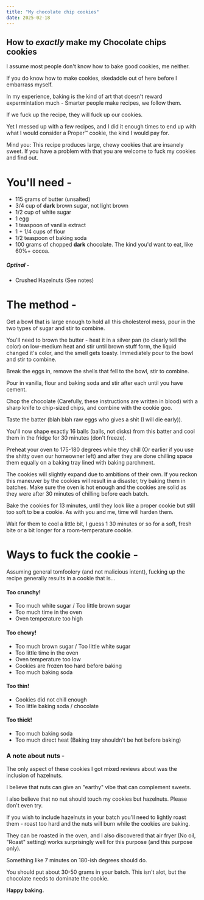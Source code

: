 ```yaml
---
title: "My chocolate chip cookies"
date: 2025-02-18
---
```

## How to *exactly* make my Chocolate chips cookies

I assume most people don't know how to bake good cookies, me neither.

If you do know how to make cookies, skedaddle out of here before I embarrass myself.

In my experience, baking is the kind of art that doesn't reward expermintation much - Smarter people make recipes, we follow them.

If we fuck up the recipe, they will fuck up our cookies.

Yet I messed up with a few recipes, and I did it enough times to end up with what I would consider a Proper™ cookie, the kind I would pay for.

Mind you: This recipe produces large, chewy cookies that are insanely sweet. If you have a problem with that you are welcome to fuck my cookies and find out.


# You'll need -

- 115 grams of butter (unsalted)
- 3/4 cup of **dark** brown sugar, not light brown
- 1/2 cup of white sugar
- 1 egg
- 1 teaspoon of vanilla extract
- 1 + 1/4 cups of flour
- 1/2 teaspoon of baking soda
- 100 grams of chopped **dark** chocolate. The kind you'd want to eat, like 60%+ cocoa.

##### Optinal - 

- Crushed Hazelnuts (See notes)

# The method -

Get a bowl that is large enough to hold all this cholesterol mess, pour in the two types of sugar and stir to combine.

You'll need to brown the butter - heat it in a silver pan (to clearly tell the color) on low-medium heat and stir until brown stuff form, the liquid changed it's color, and the smell gets toasty. Immediately pour to the bowl and stir to combine.


Break the eggs in, remove the shells that fell to the bowl, stir to combine.

Pour in vanilla, flour and baking soda and stir after each until you have cement.

Chop the chocolate (Carefully, these instructions are written in blood) with a sharp knife to chip-sized chips, and combine with the cookie goo.

Taste the batter (blah blah raw eggs who gives a shit (I will die early)).


You'll now shape exactly 16 balls (balls, not disks) from this batter and cool them in the fridge for 30 minutes (don't freeze).

Preheat your oven to 175-180 degrees while they chill (Or earlier if you use the shitty oven our homeowner left) and after they are done chilling space them equally on a baking tray lined with baking parchment.

The cookies will slightly expand due to ambitions of their own. If you reckon this maneuver by the cookies will result in a disaster, try baking them in batches. Make sure the oven is hot enough and the cookies are solid as they were after 30 minutes of chilling before each batch.


Bake the cookies for 13 minutes, until they look like a proper cookie but still too soft to be a cookie. As with you and me, time will harden them.

Wait for them to cool a little bit, I guess 1 30 minutes or so for a soft, fresh bite or a bit longer for a room-temperature cookie.


# Ways to fuck the cookie - 

Assuming general tomfoolery (and not malicious intent), fucking up the recipe generally results in a cookie that is...

#### **Too crunchy!**
- Too much white sugar / Too little brown sugar
- Too much time in the oven
- Oven temperature too high

#### **Too chewy**!
- Too much brown sugar / Too little white sugar
- Too little time in the oven
- Oven temperature too low
- Cookies are frozen too hard before baking
- Too much baking soda

#### **Too thin!**
- Cookies did not chill enough
- Too little baking soda / chocolate

#### **Too thick!**
- Too much baking soda
- Too much direct heat (Baking tray shouldn't be hot before baking)


### A note about nuts - 

The only aspect of these cookies I got mixed reviews about was the inclusion of hazelnuts.

I believe that nuts can give an "earthy" vibe that can complement sweets.

I also believe that no nut should touch my cookies but hazelnuts. Please don't even try.

If you wish to include hazelnuts in your batch you'll need to lightly roast them - roast too hard and the nuts will burn while the cookies are baking.

They can be roasted in the oven, and I also discovered that air fryer (No oil, "Roast" setting) works surprisingly well for this purpose (and this purpose only).

Something like 7 minutes on 180-ish degrees should do.

You should put about 30-50 grams in your batch. This isn't alot, but the chocolate needs to dominate the cookie.



**Happy baking.**
